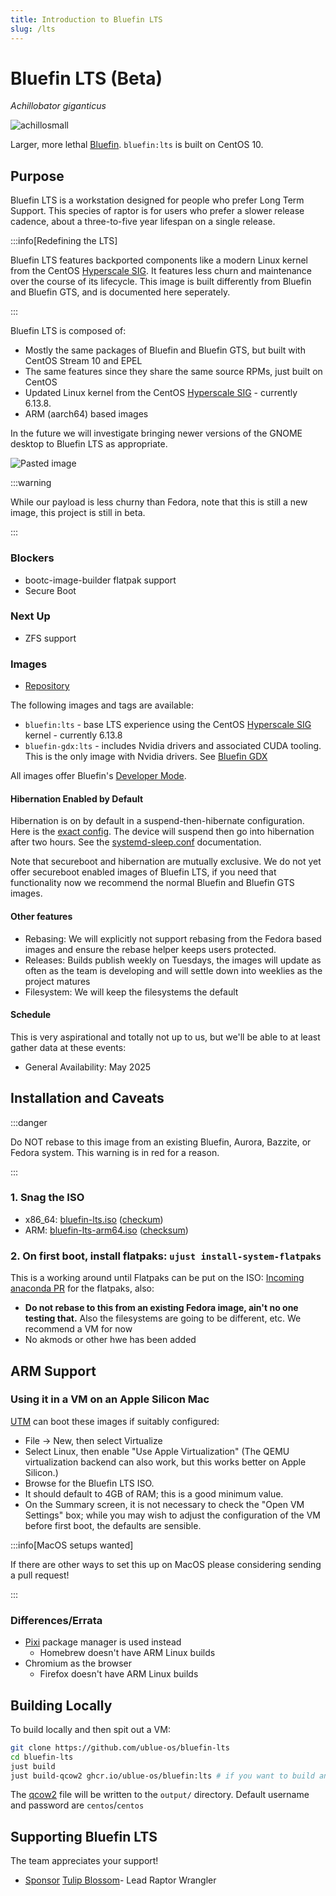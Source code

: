 ```yaml
---
title: Introduction to Bluefin LTS
slug: /lts
---
```


# Bluefin LTS (Beta)
*Achillobator giganticus*

![achillosmall](https://github.com/user-attachments/assets/b6945e80-34e4-44bb-8518-91ad31fed56d)


Larger, more lethal [Bluefin](https://projectbluefin.io). `bluefin:lts` is built on CentOS 10.

## Purpose

Bluefin LTS is a workstation designed for people who prefer Long Term Support. 
This species of raptor is for users who prefer a slower release cadence, about a three-to-five year lifespan on a single release.

:::info[Redefining the LTS]

Bluefin LTS features backported components like a modern Linux kernel from the CentOS [Hyperscale SIG](https://sigs.centos.org/hyperscale/). It features less churn and maintenance over the course of its lifecycle. This image is built differently from Bluefin and Bluefin GTS, and is documented here seperately.

::: 

Bluefin LTS is composed of:

- Mostly the same packages of Bluefin and Bluefin GTS, but built with CentOS Stream 10 and EPEL
- The same features since they share the same source RPMs, just built on CentOS
- Updated Linux kernel from the CentOS [Hyperscale SIG](https://sigs.centos.org/hyperscale/) - currently 6.13.8.
- ARM (aarch64) based images

In the future we will investigate bringing newer versions of the GNOME desktop to Bluefin LTS as appropriate.

![Pasted image](https://github.com/user-attachments/assets/3972ac0f-d37e-4e89-ae91-ff1eb76eabeb)


:::warning

While our payload is less churny than Fedora, note that this is still a new image, this project is still in beta.

:::

### Blockers

- bootc-image-builder flatpak support
- Secure Boot

### Next Up 

- ZFS support

### Images

- [Repository](https://github.com/ublue-os/bluefin-lts)

The following images and tags are available:

- `bluefin:lts` - base LTS experience using the CentOS [Hyperscale SIG](https://sigs.centos.org/hyperscale/) kernel - currently 6.13.8
- `bluefin-gdx:lts` - includes Nvidia drivers and associated CUDA tooling. This is the only image with Nvidia drivers. See [Bluefin GDX](/gdx)

All images offer Bluefin's [Developer Mode](/bluefin-dx).
  
#### Hibernation Enabled by Default

Hibernation is on by default in a suspend-then-hibernate configuration. Here is the [exact config](https://github.com/ublue-os/bluefin-lts/blob/c0c8e2166cb5d0c4dd511ab3f677450c2cf8de0c/build_scripts/40-services.sh#L6). The device will suspend then go into hibernation after two hours. See the [systemd-sleep.conf](https://www.freedesktop.org/software/systemd/man/latest/systemd-sleep.conf.html) documentation.

Note that secureboot and hibernation are mutually exclusive. We do not yet offer secureboot enabled images of Bluefin LTS, if you need that functionality now we recommend the normal Bluefin and Bluefin GTS images.  

#### Other features

- Rebasing: We will explicitly not support rebasing from the Fedora based images and ensure the rebase helper keeps users protected.
- Releases: Builds publish weekly on Tuesdays, the images will update as often as the team is developing and will settle down into weeklies as the project matures
- Filesystem: We will keep the filesystems the default

#### Schedule

This is very aspirational and totally not up to us, but we'll be able to at least gather data at these events: 

- General Availability: May 2025

## Installation and Caveats

:::danger

Do NOT rebase to this image from an existing Bluefin, Aurora, Bazzite, or Fedora system. This warning is in red for a reason. 

:::

### 1. Snag the ISO
   - x86_64: [bluefin-lts.iso](https://download.projectbluefin.io/bluefin-lts.iso) ([checkum](https://download.projectbluefin.io/bluefin-lts.iso-CHECKSUM))
   - ARM: [bluefin-lts-arm64.iso](https://download.projectbluefin.io/bluefin-lts-arm64.iso) ([checksum](https://download.projectbluefin.io/bluefin-lts-arm64.iso-CHECKSUM))
   
### 2. On first boot, install flatpaks: `ujust install-system-flatpaks`
  
This is a working around until Flatpaks can be put on the ISO: [Incoming anaconda PR](https://github.com/rhinstaller/anaconda/pull/6056) for the flatpaks, also:

- **Do not rebase to this from an existing Fedora image, ain't no one testing that.** Also the filesystems are going to be different, etc. We recommend a VM for now
- No akmods or other hwe has been added

## ARM Support

### Using it in a VM on an Apple Silicon Mac

[UTM](https://github.com/utmapp/UTM/) can boot these images if suitably configured:

*   File → New, then select Virtualize
*   Select Linux, then enable "Use Apple Virtualization" (The QEMU virtualization backend can also work, but this works better on Apple Silicon.)
*   Browse for the Bluefin LTS ISO.
*   It should default to 4GB of RAM; this is a good minimum value.
*   On the Summary screen, it is not necessary to check the "Open VM Settings" box; while you may wish to adjust the configuration of the VM before first boot, the defaults are sensible.

:::info[MacOS setups wanted]

If there are other ways to set this up on MacOS please considering sending a pull request!

:::

### Differences/Errata

- [Pixi](https://github.com/prefix-dev/pixi) package manager is used instead
  - Homebrew doesn't have ARM Linux builds
- Chromium as the browser
  - Firefox doesn't have ARM Linux builds

## Building Locally 

To build locally and then spit out a VM: 

```bash
git clone https://github.com/ublue-os/bluefin-lts
cd bluefin-lts
just build
just build-qcow2 ghcr.io/ublue-os/bluefin:lts # if you want to build an ISO just change qcow2 to iso instead
```

The [qcow2](https://qemu-project.gitlab.io/qemu/system/images.html) file will be written to the `output/` directory. Default username and password are `centos`/`centos`

## Supporting Bluefin LTS

The team appreciates your support!

- <a class="github-button" href="https://github.com/sponsors/tulilirockz" data-color-scheme="no-preference: light; light: light; dark: dark;" data-icon="octicon-heart" data-size="large" aria-label="Sponsor tulilirockz">Sponsor</a> [Tulip Blossom](https://github.com/tulilirockz)- Lead Raptor Wrangler
